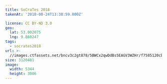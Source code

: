 ```yaml
---
title: SoCraTes 2018
takenAt: '2018-08-24T13:38:59.000Z'

license: CC BY-ND 3.0
geo:
  lat: 53.002075
  lng: 9.860247
tags:
  - socrates2018
url: >-
  //images.ctfassets.net/bncv3c2gt878/5BWCx2qwDdBs5EAGV3WZHr/f7585120cbb0a217dabe9673ec99bae3/socrates-2018_42595120170_o
size: 3120481
image:
  width: 5344
  height: 3006
---
```


